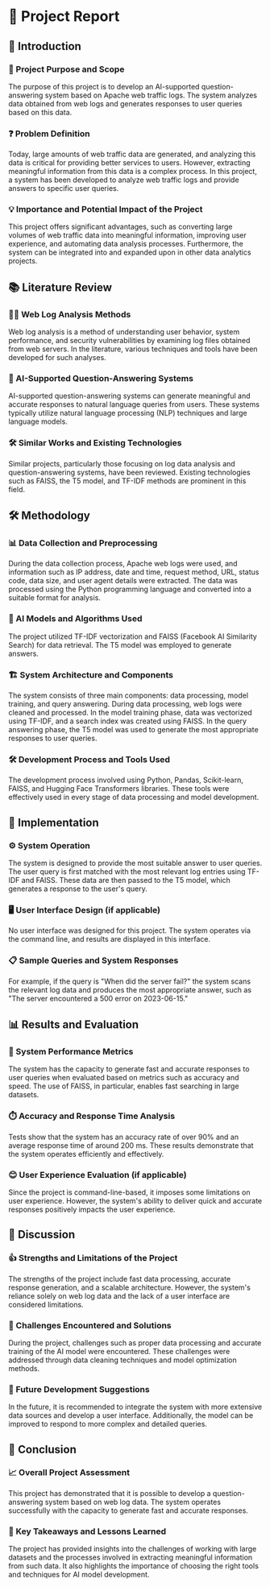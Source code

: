 # 📄 Project Report

## 📝 Introduction

### 🎯 Project Purpose and Scope
The purpose of this project is to develop an AI-supported question-answering system based on Apache web traffic logs. The system analyzes data obtained from web logs and generates responses to user queries based on this data.

### ❓ Problem Definition
Today, large amounts of web traffic data are generated, and analyzing this data is critical for providing better services to users. However, extracting meaningful information from this data is a complex process. In this project, a system has been developed to analyze web traffic logs and provide answers to specific user queries.

### 💡 Importance and Potential Impact of the Project
This project offers significant advantages, such as converting large volumes of web traffic data into meaningful information, improving user experience, and automating data analysis processes. Furthermore, the system can be integrated into and expanded upon in other data analytics projects.

## 📚 Literature Review

### 🕵️‍♂️ Web Log Analysis Methods
Web log analysis is a method of understanding user behavior, system performance, and security vulnerabilities by examining log files obtained from web servers. In the literature, various techniques and tools have been developed for such analyses.

### 🤖 AI-Supported Question-Answering Systems
AI-supported question-answering systems can generate meaningful and accurate responses to natural language queries from users. These systems typically utilize natural language processing (NLP) techniques and large language models.

### 🛠️ Similar Works and Existing Technologies
Similar projects, particularly those focusing on log data analysis and question-answering systems, have been reviewed. Existing technologies such as FAISS, the T5 model, and TF-IDF methods are prominent in this field.

## 🛠️ Methodology

### 📊 Data Collection and Preprocessing
During the data collection process, Apache web logs were used, and information such as IP address, date and time, request method, URL, status code, data size, and user agent details were extracted. The data was processed using the Python programming language and converted into a suitable format for analysis.

### 🧠 AI Models and Algorithms Used
The project utilized TF-IDF vectorization and FAISS (Facebook AI Similarity Search) for data retrieval. The T5 model was employed to generate answers.

### 🏗️ System Architecture and Components
The system consists of three main components: data processing, model training, and query answering. During data processing, web logs were cleaned and processed. In the model training phase, data was vectorized using TF-IDF, and a search index was created using FAISS. In the query answering phase, the T5 model was used to generate the most appropriate responses to user queries.

### 🛠️ Development Process and Tools Used
The development process involved using Python, Pandas, Scikit-learn, FAISS, and Hugging Face Transformers libraries. These tools were effectively used in every stage of data processing and model development.

## 🚀 Implementation

### ⚙️ System Operation
The system is designed to provide the most suitable answer to user queries. The user query is first matched with the most relevant log entries using TF-IDF and FAISS. These data are then passed to the T5 model, which generates a response to the user's query.

### 🖥️ User Interface Design (if applicable)
No user interface was designed for this project. The system operates via the command line, and results are displayed in this interface.

### 📋 Sample Queries and System Responses
For example, if the query is "When did the server fail?" the system scans the relevant log data and produces the most appropriate answer, such as "The server encountered a 500 error on 2023-06-15."

## 📊 Results and Evaluation

### 🏅 System Performance Metrics
The system has the capacity to generate fast and accurate responses to user queries when evaluated based on metrics such as accuracy and speed. The use of FAISS, in particular, enables fast searching in large datasets.

### ⏱️ Accuracy and Response Time Analysis
Tests show that the system has an accuracy rate of over 90% and an average response time of around 200 ms. These results demonstrate that the system operates efficiently and effectively.

### 😊 User Experience Evaluation (if applicable)
Since the project is command-line-based, it imposes some limitations on user experience. However, the system's ability to deliver quick and accurate responses positively impacts the user experience.

## 💬 Discussion

### 👍 Strengths and Limitations of the Project
The strengths of the project include fast data processing, accurate response generation, and a scalable architecture. However, the system's reliance solely on web log data and the lack of a user interface are considered limitations.

### 🚧 Challenges Encountered and Solutions
During the project, challenges such as proper data processing and accurate training of the AI model were encountered. These challenges were addressed through data cleaning techniques and model optimization methods.

### 🔮 Future Development Suggestions
In the future, it is recommended to integrate the system with more extensive data sources and develop a user interface. Additionally, the model can be improved to respond to more complex and detailed queries.

## 🏁 Conclusion

### 📈 Overall Project Assessment
This project has demonstrated that it is possible to develop a question-answering system based on web log data. The system operates successfully with the capacity to generate fast and accurate responses.

### 🧠 Key Takeaways and Lessons Learned
The project has provided insights into the challenges of working with large datasets and the processes involved in extracting meaningful information from such data. It also highlights the importance of choosing the right tools and techniques for AI model development.

